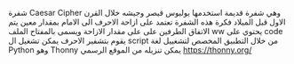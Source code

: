 شفرة Caesar Cipher وهي شفرة قديمة استخدمها يوليوس قيصر وجيشه خلال القرن الاول قبل الميلاد
فكرة  هذه الشفرة تعتمد على ازاحة الاحرف الى الامام بمقدار معين يتم الاتفاق الطرفين على على مقدار الازاحة ويسمى بالمفتاح 
الملف ww يحتوي على code يقوم بتشفير الاحرف
يمكن تشغيل ال script من خلال التطبيق المخصص لتشغييل لغة Python وهو Thonny
يمكن تنزيله من الموقع الرسمي https://thonny.org/

